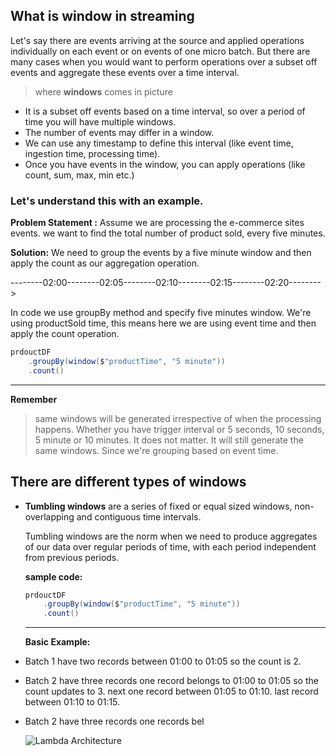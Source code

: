 ## What is window in streaming
Let's say there are events arriving at the source and applied operations individually on each event or on events of one micro batch. But there are many cases when you would want to perform operations over a subset off events and aggregate these events over a time interval.

> where **windows** comes in picture

 - It is a subset off events based on a time interval, so over a period of time you will have multiple windows.
 - The number of events may differ in a window.
 - We can use any timestamp to define this interval (like event time, ingestion time, processing time).
 - Once you have events in the window, you can apply operations (like count, sum, max, min etc.)

### Let's understand this with an example.
**Problem Statement :** Assume we are processing the e-commerce sites events. we want to find the total number of product sold, every five minutes.

**Solution:** We need to group the events by a five minute window and then apply the count as our aggregation operation.

--------02:00--------02:05--------02:10--------02:15--------02:20-------->

In code we use groupBy method and specify five minutes window. We're using productSold time, this means here we are using event time and then apply the count operation.
```scala
prdouctDF
	.groupBy(window($"productTime", "5 minute"))
    .count()
```
----
**Remember**

> same windows will be generated irrespective of when the processing happens. Whether you have trigger interval or 5 seconds, 10 seconds, 5 minute or 10 minutes. It does not matter. It will still generate the same windows. Since we're grouping based on event time.

## There are different types of windows

 - **Tumbling windows** are a series of fixed or equal sized windows, non-overlapping and contiguous time intervals.

	Tumbling windows are the norm when we need to produce aggregates of our data over regular periods of time, with each period independent from previous periods.

	**sample code:**
	```scala
	prdouctDF
		.groupBy(window($"productTime", "5 minute"))
	    .count()
	```
	----
	**Basic Example:**
	

 - Batch 1 have two records between 01:00 to 01:05 so the count is 2.
 - Batch 2 have three records one record belongs to 01:00 to 01:05 so the count updates to 3. next one record between 01:05 to 01:10. last record between 01:10 to 01:15.
 - Batch 2 have three records one records bel

	 
	![Lambda Architecture](https://github.com/gurditsingh/blog/blob/gh-pages/_screenshots/TumblingWindows.jpg?raw=true) 
		
	

<!--stackedit_data:
eyJoaXN0b3J5IjpbLTE1MTU4MjI2NzMsNjI0NjIwMjEwLDExOT
kzMTQ1NjIsLTEyOTU0MDE0NjgsNDMyNzY5NzQ3LDU1MTI0NjY2
LDQ0OTc0MjgsNzk5NzM5MTcyLC0yMzQzODk0MCwtMjA4Mjk1Mz
I0MCw4OTMxOTA4MjksLTE5NjQyNTc1MTksLTE3MjAzMzQ5NTks
LTEwNTY2NzIxOTIsMTQyMDc5ODU2MSw4NTczNDUzNDIsMzk5Mz
g0MzYsMTk2NjQwMjc3NiwxODYzODg4OTk3LDc1MjIxMDM3NV19

-->